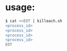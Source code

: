 # usage:

```bash
$ cat <<EOT | killeach.sh
<process_id>
<process_id>
<process_id>
<process_id>
EOT
```
